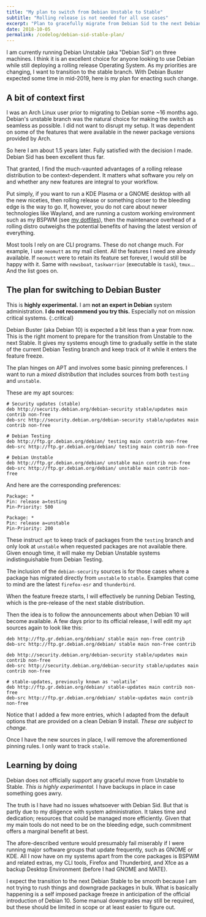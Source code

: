 ```yaml
---
title: "My plan to switch from Debian Unstable to Stable"
subtitle: "Rolling release is not needed for all use cases"
excerpt: "Plan to gracefully migrate from Debian Sid to the next Debian Stable. Use APT sources and preferences. Run a system that is not bleeding edge."
date: 2018-10-05
permalink: /codelog/debian-sid-stable-plan/
---
```

I am currently running Debian Unstable (aka "Debian Sid") on three
machines.  I think it is an excellent choice for anyone looking to use
Debian while still deploying a rolling release Operating System.  As my
priorities are changing, I want to transition to the stable branch.
With Debian Buster expected some time in mid-2019, here is my plan for
enacting such change.

## A bit of context first

I was an Arch Linux user prior to migrating to Debian some ~16 months
ago.  Debian's unstable branch was the natural choice for making the
switch as seamless as possible.  I did not want to disrupt my setup.  It
was dependent on some of the features that were available in the newer
package versions provided by Arch.

So here I am about 1.5 years later.  Fully satisfied with the decision I
made.  Debian Sid has been excellent thus far.

That granted, I find the much-vaunted advantages of a rolling release
distribution to be context-dependent.  It matters what software you rely
on and whether any new features are integral to your workflow.

Put simply, if you want to run a KDE Plasma or a GNOME desktop with all
the new niceties, then rolling release or something closer to the
bleeding edge is the way to go.  If, however, you do not care about
newer technologies like Wayland, and are running a custom working
environment such as my BSPWM (see [my
dotfiles](https://gitlab.com/protesilaos/dotfiles)), then the
maintenance overhead of a rolling distro outweighs the potential
benefits of having the latest version of everything.

Most tools I rely on are CLI programs.  These do not change much.  For
example, I use `neomutt` as my mail client.  All the features I need are
already available.  If `neomutt` were to retain its feature set forever,
I would still be happy with it.  Same with `newsboat`, `taskwarrior`
(executable is `task`), `tmux`…  And the list goes on.

## The plan for switching to Debian Buster

This is **highly experimental.**   I am **not an expert in Debian**
system administration.  **I do not recommend you try this.** Especially
not on mission critical systems.
{:.critical}

Debian Buster (aka Debian 10) is expected a bit less than a year from
now.  This is the right moment to prepare for the transition from
Unstable to the next Stable.  It gives my systems enough time to
gradually settle in the state of the current Debian Testing branch and
keep track of it while it enters the feature freeze.

The plan hinges on APT and involves some basic pinning preferences.  I
want to run a *mixed distribution* that includes sources from both
`testing` and `unstable`. 

These are my apt sources:

    # Security updates (stable)
    deb http://security.debian.org/debian-security stable/updates main contrib non-free
    deb-src http://security.debian.org/debian-security stable/updates main contrib non-free

    # Debian Testing
    deb http://ftp.gr.debian.org/debian/ testing main contrib non-free
    deb-src http://ftp.gr.debian.org/debian/ testing main contrib non-free

    # Debian Unstable
    deb http://ftp.gr.debian.org/debian/ unstable main contrib non-free
    deb-src http://ftp.gr.debian.org/debian/ unstable main contrib non-free

And here are the corresponding preferences: 

	Package: *
	Pin: release a=testing
	Pin-Priority: 500

	Package: *
	Pin: release a=unstable
	Pin-Priority: 200

These instruct `apt` to keep track of packages from the `testing` branch
and only look at `unstable` when requested packages are not available
there.  Given enough time, it will make my Debian Unstable systems
indistinguishable from Debian Testing.

The inclusion of the `debian-security` sources is for those cases where
a package has migrated directly from `unstable` to `stable`.  Examples
that come to mind are the latest `firefox-esr` and `thunderbird`.

When the feature freeze starts, I will effectively be running Debian
Testing, which is the pre-release of the next stable distribution.

Then the idea is to follow the announcements about when Debian 10 will
become available.  A few days prior to its official release, I will edit
my `apt` sources again to look like this:

    deb http://ftp.gr.debian.org/debian/ stable main non-free contrib
    deb-src http://ftp.gr.debian.org/debian/ stable main non-free contrib

    deb http://security.debian.org/debian-security stable/updates main contrib non-free
    deb-src http://security.debian.org/debian-security stable/updates main contrib non-free

    # stable-updates, previously known as 'volatile'
    deb http://ftp.gr.debian.org/debian/ stable-updates main contrib non-free
    deb-src http://ftp.gr.debian.org/debian/ stable-updates main contrib non-free

Notice that I added a few more entries, which I adapted from the default
options that are provided on a clean Debian 9 install.  *These are
subject to change.*

Once I have the new sources in place, I will remove the aforementioned
pinning rules.  I only want to track `stable`.

## Learning by doing

Debian does not officially support any graceful move from Unstable to
Stable.  *This is highly experimental.*  I have backups in place in case
something goes awry.

The truth is I have had no issues whatsoever with Debian Sid.  But that
is partly due to my diligence with system administration.  It takes time
and dedication; resources that could be managed more efficiently.  Given
that my main tools do not need to be on the bleeding edge, such
commitment offers a marginal benefit at best.

The afore-described venture would presumably fail miserably if I were
running major software groups that update frequently, such as GNOME or
KDE.  All I now have on my systems apart from the core packages is BSPWM
and related extras, my CLI tools, Firefox and Thunderbird, and Xfce as a
backup Desktop Environment (before I had GNOME and MATE).

I expect the transition to the next Debian Stable to be smooth because I
am not trying to rush things and downgrade packages in bulk.  What is
basically happening is a self imposed package freeze in anticipation of
the official introduction of Debian 10.  Some manual downgrades may
still be required, but these should be limited in scope or at least
easier to figure out.
